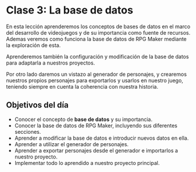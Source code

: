 # Clase 3: La base de datos

En esta lección aprenderemos los conceptos de bases de datos en el marco del desarrollo de videojuegos y de su importancia como fuente de recursos. Ademas veremos como funciona la base de datos de RPG Maker mediante la exploración de esta.

Aprenderemos también la configuración y modificación de la base de datos para adaptarla a nuestros proyectos.

Por otro lado daremos un vistazo al generador de personajes, y crearemos nuestros propios personajes para exportarlos y usarlos en nuestro juego, teniendo siempre en cuenta la coherencia con nuestra historia.

## Objetivos del día

- Conocer el concepto de **base de datos** y su importancia.
- Conocer la base de datos de RPG Maker, incluyendo sus diferentes secciones.
- Aprender a modificar la base de datos e introducir nuevos datos en ella.
- Aprender a utilizar el generador de personajes.
- Aprender a exportar personajes desde el generador e importarlos a nuestro proyecto.
- Implementar todo lo aprendido a nuestro proyecto principal.
